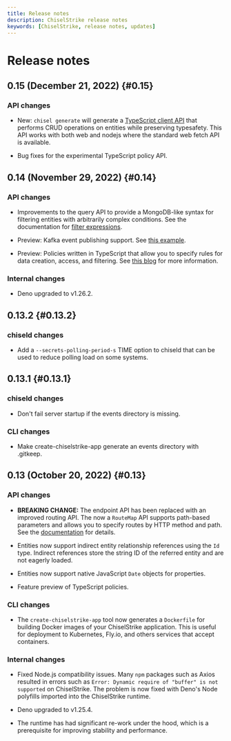 ```yaml
---
title: Release notes
description: ChiselStrike release notes
keywords: [ChiselStrike, release notes, updates]
---
```


# Release notes

## 0.15 (December 21, 2022) {#0.15}

### API changes

- New: `chisel generate` will generate a [TypeScript client
  API](/reference/ts-client-api/) that performs CRUD operations on entities
  while preserving typesafety. This API works with both web and nodejs where the
  standard web fetch API is available.

- Bug fixes for the experimental TypeScript policy API.

## 0.14 (November 29, 2022) {#0.14}

### API changes

- Improvements to the query API to provide a MongoDB-like syntax for filtering
  entities with arbitrarily complex conditions. See the documentation for
  [filter expressions](/reference/entity-ts-api/matching-entities#filter-expression).

- Preview: Kafka event publishing support. See [this
  example](https://github.com/chiselstrike/chiselstrike-examples/pull/13).

- Preview: Policies written in TypeScript that allow you to specify rules for
  data creation, access, and filtering. See [this
  blog](https://blog.chiselstrike.com/why-middleware-may-not-be-the-right-abstraction-for-your-data-policies-daf8a0c2172f)
  for more information.

### Internal changes

- Deno upgraded to v1.26.2.


## 0.13.2 {#0.13.2}

### chiseld changes

- Add a `--secrets-polling-period-s` TIME option to chiseld that can be used to
  reduce polling load on some systems.


## 0.13.1 {#0.13.1}

### chiseld changes

- Don't fail server startup if the events directory is missing.

### CLI changes

- Make create-chiselstrike-app generate an events directory with .gitkeep.


## 0.13 (October 20, 2022) {#0.13}

### API changes

- **BREAKING CHANGE:** The endpoint API has been replaced with an improved
  routing API. The now a `RouteMap` API supports path-based parameters and
  allows you to specify routes by HTTP method and path. See the
  [documentation](/reference/routing/) for details.

- Entities now support indirect entity relationship references using the `Id`
  type. Indirect references store the string ID of the referred entity and are
  not eagerly loaded.

- Entities now support native JavaScript `Date` objects for properties.

- Feature preview of TypeScript policies.

### CLI changes

- The `create-chiselstrike-app` tool now generates a `Dockerfile` for building
  Docker images of your ChiselStrike application. This is useful for deployment
  to Kubernetes, Fly.io, and others services that accept containers.

### Internal changes

- Fixed Node.js compatibility issues. Many `npm` packages such as Axios
  resulted in errors such as `Error: Dynamic require of "buffer" is not
  supported` on ChiselStrike. The problem is now fixed with Deno's Node
  polyfills imported into the ChiselStrike runtime.

- Deno upgraded to v1.25.4.

- The runtime has had significant re-work under the hood, which is a
  prerequisite for improving stability and performance.
